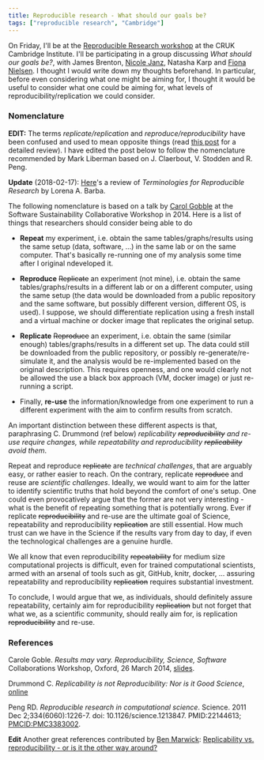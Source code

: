```yaml
---
title: Reproducible research - What should our goals be?
tags: ["reproducible research", "Cambridge"]
---
```



On Friday, I'll be at the
[Reproducible Research workshop](http://www.cruk.cam.ac.uk/seminars-conferences/casim-reproducible-research-workshop)
at the CRUK Cambridge Institute. I'll be participating in a group
discussing *What should our goals be?*, with James Brenton,
[Nicole Janz](http://www.nicolejanz.de/), Natasha Karp and
[Fiona Nielsen](https://www.linkedin.com/in/fionanielsen). I thought I
would write down my thoughts beforehand. In particular, before even
considering what one might be aiming for, I thought it would be useful
to consider what one could be aiming for, what levels of
reproducibility/replication we could consider.

### Nomenclature

**EDIT:** The terms *replicate/replication* and *reproduce/reproducibility*
have been confused and used to mean opposite things (read
[this post](http://languagelog.ldc.upenn.edu/nll/?p=21956) for a
detailed review). I have edited the post below to follow the
nomenclature recommended by Mark Liberman based on J. Claerbout,
V. Stodden and R. Peng.

**Update** (2018-02-17): [Here](https://arxiv.org/abs/1802.03311v1)'s a
review of *Terminologies for Reproducible Research* by Lorena
A. Barba.

The following nomenclature is based on a talk by
[Carol Gobble](https://sites.google.com/site/carolegoble/) at the
Software Sustainability Collaborative Workshop in 2014. Here is a list
of things that researchers should consider being able to do

* **Repeat** my experiment, i.e. obtain the same tables/graphs/results
  using the same setup (data, software, ...) in the same lab or on the
  same computer. That's basically re-running one of my analysis some
  time after I original ndeveloped it.

* **Reproduce** <s>Replicate</s> an experiment (not mine),
  i.e. obtain the same tables/graphs/results in a different lab or on
  a different computer, using the same setup (the data would be
  downloaded from a public repository and the same software, but
  possibly different version, different OS, is used). I suppose, we
  should differentiate replication using a fresh install and a virtual
  machine or docker image that replicates the original setup.

* **Replicate** <s>Reproduce</s> an experiment, i.e. obtain the same
  (similar enough) tables/graphs/results in a different set up. The
  data could still be downloaded from the public repository, or
  possibly re-generate/re-simulate it, and the analysis would be
  re-implemented based on the original description. This requires
  openness, and one would clearly not be allowed the use a black box
  approach (VM, docker image) or just re-running a script.

* Finally, **re-use** the information/knowledge from one experiment to
  run a different experiment with the aim to confirm results from
  scratch.

An important distinction between these different aspects is that,
paraphrasing C. Drummond (ref below)
*replicability <s>reproducibility</s> and re-use require changes, while repeatability
and reproducibility <s>replicability</s> avoid them*.

Repeat and reproduce <s>replicate</s> are *technical challenges*, that
are arguably easy, or rather easier to reach. On the contrary,
replicate <s>reproduce</s> and reuse are *scientific
challenges*. Ideally, we would want to aim for the latter to identify
scientific truths that hold beyond the comfort of one's setup. One
could even provocatively argue that the former are not very
interesting - what is the benefit of repeating something that is
potentially wrong. Ever if replicate <s>reproducibility</s> and re-use
are the ultimate goal of Science, repeatability and
reproducibility <s>replication</s> are still essential. How much trust
can we have in the Science if the results vary from day to day, if
even the technological challenges are a genuine hurdle.

We all know that even reproducibility <s>repeatability</s> for medium
size computational projects is difficult, even for trained
computational scientists, armed with an arsenal of tools such as git,
GitHub, knitr, docker, ... assuring repeatability and
reproducibility <s>replication</s> requires substantial investment.

To conclude, I would argue that we, as individuals, should definitely
assure repeatability, certainly aim for
reproducibility <s>replication</s> but not forget that what we, as a scientific
community, should really aim for, is
replication <s>reproducibility</s> and re-use.

### References

Carole Goble. *Results may vary. Reproducibility, Science, Software*
Collaborations Workshop, Oxford, 26 March 2014,
[slides](http://www.software.ac.uk/news/2014-05-06-cw14-professor-carole-gobles-keynote-talk).

Drummond C. *Replicability is not Reproducibility: Nor is it Good
Science*, [online](http://cogprints.org/7691/7/ICMLws09.pdf)

Peng RD. *Reproducible research in computational
science*. Science. 2011 Dec 2;334(6060):1226-7. doi:
10.1126/science.1213847. PMID:22144613;
[PMCID:PMC3383002](http://www.ncbi.nlm.nih.gov/pmc/articles/PMC3383002/).

**Edit** Another great references contributed by
[Ben Marwick](@benmarwick):
[Replicability vs. reproducibility - or is it the other way around?](http://languagelog.ldc.upenn.edu/nll/?p=21956)
